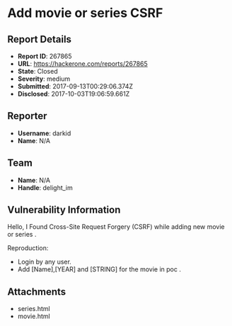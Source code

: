 # Add movie or series CSRF

## Report Details
- **Report ID**: 267865
- **URL**: https://hackerone.com/reports/267865
- **State**: Closed
- **Severity**: medium
- **Submitted**: 2017-09-13T00:29:06.374Z
- **Disclosed**: 2017-10-03T19:06:59.661Z

## Reporter
- **Username**: darkid
- **Name**: N/A

## Team
- **Name**: N/A
- **Handle**: delight_im

## Vulnerability Information
Hello,
I Found Cross-Site Request Forgery (CSRF) while adding new movie or series .

Reproduction:
- Login by any user. 
- Add [Name],[YEAR] and [STRING] for the movie in poc .



## Attachments
- series.html
- movie.html
